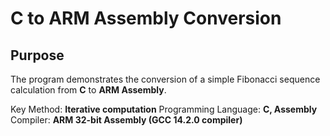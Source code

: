 # **C to ARM Assembly Conversion**

## **Purpose**
The program demonstrates the conversion of a simple Fibonacci sequence calculation from **C** to **ARM Assembly**.

Key Method: **Iterative computation**
Programming Language: **C, Assembly**
Compiler: **ARM 32-bit Assembly (GCC 14.2.0 compiler)**
